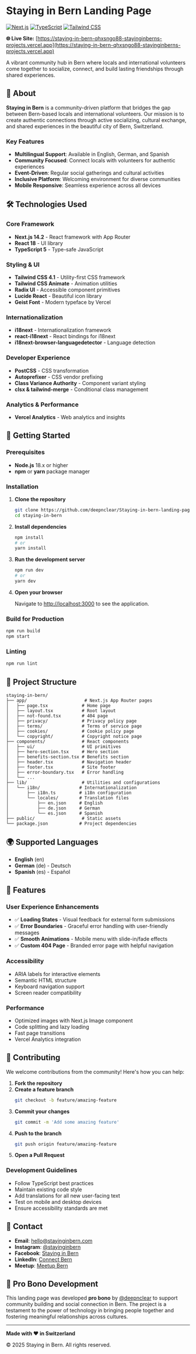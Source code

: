 # Staying in Bern Landing Page

[![Next.js](https://img.shields.io/badge/Next.js-14.2-black?style=flat&logo=next.js)](https://nextjs.org/)
[![TypeScript](https://img.shields.io/badge/TypeScript-5.0-blue?style=flat&logo=typescript)](https://www.typescriptlang.org/)
[![Tailwind CSS](https://img.shields.io/badge/Tailwind-4.1-38B2AC?style=flat&logo=tailwind-css)](https://tailwindcss.com/)

**🌐 Live Site:** [https://staying-in-bern-qhxsngo88-stayinginberns-projects.vercel.app](https://staying-in-bern-qhxsngo88-stayinginberns-projects.vercel.app)

A vibrant community hub in Bern where locals and international volunteers come together to socialize, connect, and build lasting friendships through shared experiences.

## 🌟 About

**Staying in Bern** is a community-driven platform that bridges the gap between Bern-based locals and international volunteers. Our mission is to create authentic connections through active socializing, cultural exchange, and shared experiences in the beautiful city of Bern, Switzerland.

### Key Features

- **Multilingual Support**: Available in English, German, and Spanish
- **Community Focused**: Connect locals with volunteers for authentic experiences
- **Event-Driven**: Regular social gatherings and cultural activities
- **Inclusive Platform**: Welcoming environment for diverse communities
- **Mobile Responsive**: Seamless experience across all devices

## 🛠️ Technologies Used

### Core Framework
- **Next.js 14.2** - React framework with App Router
- **React 18** - UI library
- **TypeScript 5** - Type-safe JavaScript

### Styling & UI
- **Tailwind CSS 4.1** - Utility-first CSS framework
- **Tailwind CSS Animate** - Animation utilities
- **Radix UI** - Accessible component primitives
- **Lucide React** - Beautiful icon library
- **Geist Font** - Modern typeface by Vercel

### Internationalization
- **i18next** - Internationalization framework
- **react-i18next** - React bindings for i18next
- **i18next-browser-languagedetector** - Language detection

### Developer Experience
- **PostCSS** - CSS transformation
- **Autoprefixer** - CSS vendor prefixing
- **Class Variance Authority** - Component variant styling
- **clsx & tailwind-merge** - Conditional class management

### Analytics & Performance
- **Vercel Analytics** - Web analytics and insights

## 🚀 Getting Started

### Prerequisites

- **Node.js** 18.x or higher
- **npm** or **yarn** package manager

### Installation

1. **Clone the repository**
   ```bash
   git clone https://github.com/deepnclear/Staying-in-bern-landing-page.git
   cd staying-in-bern
   ```

2. **Install dependencies**
   ```bash
   npm install
   # or
   yarn install
   ```

3. **Run the development server**
   ```bash
   npm run dev
   # or
   yarn dev
   ```

4. **Open your browser**

   Navigate to [http://localhost:3000](http://localhost:3000) to see the application.

### Build for Production

```bash
npm run build
npm start
```

### Linting

```bash
npm run lint
```

## 📁 Project Structure

```
staying-in-bern/
├── app/                      # Next.js App Router pages
│   ├── page.tsx             # Home page
│   ├── layout.tsx           # Root layout
│   ├── not-found.tsx        # 404 page
│   ├── privacy/             # Privacy policy page
│   ├── terms/               # Terms of service page
│   ├── cookies/             # Cookie policy page
│   └── copyright/           # Copyright notice page
├── components/              # React components
│   ├── ui/                  # UI primitives
│   ├── hero-section.tsx     # Hero section
│   ├── benefits-section.tsx # Benefits section
│   ├── header.tsx           # Navigation header
│   ├── footer.tsx           # Site footer
│   ├── error-boundary.tsx   # Error handling
│   └── ...
├── lib/                     # Utilities and configurations
│   └── i18n/               # Internationalization
│       ├── i18n.ts         # i18n configuration
│       └── locales/        # Translation files
│           ├── en.json     # English
│           ├── de.json     # German
│           └── es.json     # Spanish
├── public/                  # Static assets
└── package.json            # Project dependencies
```

## 🌍 Supported Languages

- **English** (en)
- **German** (de) - Deutsch
- **Spanish** (es) - Español

## 🎨 Features

### User Experience Enhancements
- ✅ **Loading States** - Visual feedback for external form submissions
- ✅ **Error Boundaries** - Graceful error handling with user-friendly messages
- ✅ **Smooth Animations** - Mobile menu with slide-in/fade effects
- ✅ **Custom 404 Page** - Branded error page with helpful navigation

### Accessibility
- ARIA labels for interactive elements
- Semantic HTML structure
- Keyboard navigation support
- Screen reader compatibility

### Performance
- Optimized images with Next.js Image component
- Code splitting and lazy loading
- Fast page transitions
- Vercel Analytics integration

## 🤝 Contributing

We welcome contributions from the community! Here's how you can help:

1. **Fork the repository**
2. **Create a feature branch**
   ```bash
   git checkout -b feature/amazing-feature
   ```
3. **Commit your changes**
   ```bash
   git commit -m 'Add some amazing feature'
   ```
4. **Push to the branch**
   ```bash
   git push origin feature/amazing-feature
   ```
5. **Open a Pull Request**

### Development Guidelines

- Follow TypeScript best practices
- Maintain existing code style
- Add translations for all new user-facing text
- Test on mobile and desktop devices
- Ensure accessibility standards are met

## 📧 Contact

- **Email**: hello@stayinginbern.com
- **Instagram**: [@stayinginbern](https://www.instagram.com/stayinginbern/)
- **Facebook**: [Staying in Bern](https://www.facebook.com/people/Staying-in-Bern/61579405777769/)
- **LinkedIn**: [Connect Bern](https://www.linkedin.com/company/connect-bern-staying-in-bern/about/)
- **Meetup**: [Meetup Bern](https://www.meetup.com/meetup-bern/events/jvqxstyhcnbdc/)

## 💝 Pro Bono Development

This landing page was developed **pro bono** by [@deepnclear](https://github.com/deepnclear) to support community building and social connection in Bern. The project is a testament to the power of technology in bringing people together and fostering meaningful relationships across cultures.

---

**Made with ❤️ in Switzerland**

© 2025 Staying in Bern. All rights reserved.
